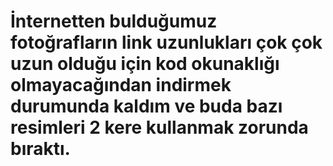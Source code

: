 # İnternetten bulduğumuz fotoğrafların link uzunlukları çok çok uzun olduğu için kod okunaklığı olmayacağından indirmek durumunda kaldım ve buda bazı resimleri 2 kere kullanmak zorunda bıraktı.
